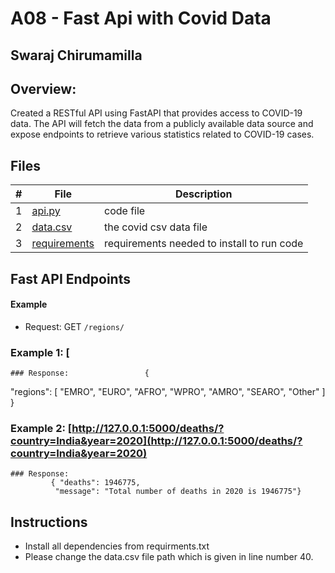 # A08 - Fast Api with Covid Data
## Swaraj Chirumamilla
## Overview:

Created a RESTful API using FastAPI that provides access to COVID-19 data. The API will fetch the data from a publicly available data source and expose endpoints to retrieve various statistics related to COVID-19 cases.


## Files

|   #   | File            | Description                                        |
| :---: | --------------- | -------------------------------------------------- |
|   1   |  [api.py](https://github.com/swarajtwok/4883-SoftwareTools-Chirumamilla/blob/main/Assignments/A08/api.py)  |   code file  |
|   2 | [data.csv](https://github.com/swarajtwok/4883-SoftwareTools-Chirumamilla/blob/main/Assignments/A08/data.csv) | the covid csv data file |
|    3 | [requirements](https://github.com/swarajtwok/4883-SoftwareTools-Chirumamilla/blob/main/Assignments/A08/requirements.txt) | requirements needed to install to run code|

## Fast API Endpoints

 #### Example

- Request: GET `/regions/`
### Example 1: [
    ### Response:                 {
  "regions": [
    "EMRO",
    "EURO",
    "AFRO",
    "WPRO",
    "AMRO",
    "SEARO",
    "Other"
  ]
}
  
### Example 2: [http://127.0.0.1:5000/deaths/?country=India&year=2020](http://127.0.0.1:5000/deaths/?country=India&year=2020)
    ### Response:
             { "deaths": 1946775,
              "message": "Total number of deaths in 2020 is 1946775"}
 
                     
## Instructions

- Install all dependencies from requirments.txt
-  Please change the data.csv file path which is given in line number 40.
 


